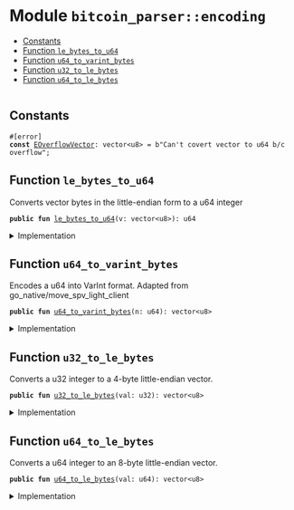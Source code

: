 
<a name="bitcoin_parser_encoding"></a>

# Module `bitcoin_parser::encoding`



-  [Constants](#@Constants_0)
-  [Function `le_bytes_to_u64`](#bitcoin_parser_encoding_le_bytes_to_u64)
-  [Function `u64_to_varint_bytes`](#bitcoin_parser_encoding_u64_to_varint_bytes)
-  [Function `u32_to_le_bytes`](#bitcoin_parser_encoding_u32_to_le_bytes)
-  [Function `u64_to_le_bytes`](#bitcoin_parser_encoding_u64_to_le_bytes)


<pre><code></code></pre>



<a name="@Constants_0"></a>

## Constants


<a name="bitcoin_parser_encoding_EOverflowVector"></a>



<pre><code>#[error]
<b>const</b> <a href="../bitcoin_parser/encoding.md#bitcoin_parser_encoding_EOverflowVector">EOverflowVector</a>: vector&lt;u8&gt; = b"Can't covert vector to u64 b/c overflow";
</code></pre>



<a name="bitcoin_parser_encoding_le_bytes_to_u64"></a>

## Function `le_bytes_to_u64`

Converts vector bytes in the little-endian form to a u64 integer


<pre><code><b>public</b> <b>fun</b> <a href="../bitcoin_parser/encoding.md#bitcoin_parser_encoding_le_bytes_to_u64">le_bytes_to_u64</a>(v: vector&lt;u8&gt;): u64
</code></pre>



<details>
<summary>Implementation</summary>


<pre><code><b>public</b> <b>fun</b> <a href="../bitcoin_parser/encoding.md#bitcoin_parser_encoding_le_bytes_to_u64">le_bytes_to_u64</a>(v: vector&lt;u8&gt;): u64 {
    <b>assert</b>!(v.length() &lt;= 8, <a href="../bitcoin_parser/encoding.md#bitcoin_parser_encoding_EOverflowVector">EOverflowVector</a>);
    <b>let</b> <b>mut</b> number = 0;
    v.length().do!(|i| {
        number = number + ((v[i] <b>as</b> u64) * ((1 <b>as</b> u64) &lt;&lt; ((i <b>as</b> u8) * 8)) <b>as</b> u64)
    });
    number
}
</code></pre>



</details>

<a name="bitcoin_parser_encoding_u64_to_varint_bytes"></a>

## Function `u64_to_varint_bytes`

Encodes a u64 into VarInt format.
Adapted from go_native/move_spv_light_client


<pre><code><b>public</b> <b>fun</b> <a href="../bitcoin_parser/encoding.md#bitcoin_parser_encoding_u64_to_varint_bytes">u64_to_varint_bytes</a>(n: u64): vector&lt;u8&gt;
</code></pre>



<details>
<summary>Implementation</summary>


<pre><code><b>public</b> <b>fun</b> <a href="../bitcoin_parser/encoding.md#bitcoin_parser_encoding_u64_to_varint_bytes">u64_to_varint_bytes</a>(n: u64): vector&lt;u8&gt; {
    <b>let</b> <b>mut</b> ans = vector::empty&lt;u8&gt;();
    <b>let</b> <b>mut</b> n = n;
    <b>if</b> (n &lt;= 252) {
        ans.push_back(n <b>as</b> u8);
    } <b>else</b> <b>if</b> (n &lt;= 65535) {
        ans.push_back(0xfd);
        do!(2, |_i| {
            ans.push_back((n & 0xff) <b>as</b> u8);
            n = n &gt;&gt; 8;
        });
    } <b>else</b> <b>if</b> (n &lt;= 4294967295) {
        ans.push_back(0xfe);
        do!(4, |_i| {
            ans.push_back((n & 0xff) <b>as</b> u8);
            n = n &gt;&gt; 8;
        });
    } <b>else</b> {
        ans.push_back(0xff);
        do!(8, |_i| {
            ans.push_back((n & 0xff) <b>as</b> u8);
            n = n &gt;&gt; 8;
        });
    };
    ans
}
</code></pre>



</details>

<a name="bitcoin_parser_encoding_u32_to_le_bytes"></a>

## Function `u32_to_le_bytes`

Converts a u32 integer to a 4-byte little-endian vector<u8>.


<pre><code><b>public</b> <b>fun</b> <a href="../bitcoin_parser/encoding.md#bitcoin_parser_encoding_u32_to_le_bytes">u32_to_le_bytes</a>(val: u32): vector&lt;u8&gt;
</code></pre>



<details>
<summary>Implementation</summary>


<pre><code><b>public</b> <b>fun</b> <a href="../bitcoin_parser/encoding.md#bitcoin_parser_encoding_u32_to_le_bytes">u32_to_le_bytes</a>(val: u32): vector&lt;u8&gt; {
    <b>let</b> <b>mut</b> bytes = vector::empty&lt;u8&gt;();
    bytes.push_back(((val &gt;&gt; 0) & 0xFF) <b>as</b> u8);
    bytes.push_back(((val &gt;&gt; 8) & 0xFF) <b>as</b> u8);
    bytes.push_back(((val &gt;&gt; 16) & 0xFF) <b>as</b> u8);
    bytes.push_back(((val &gt;&gt; 24) & 0xFF) <b>as</b> u8);
    bytes
}
</code></pre>



</details>

<a name="bitcoin_parser_encoding_u64_to_le_bytes"></a>

## Function `u64_to_le_bytes`

Converts a u64 integer to an 8-byte little-endian vector<u8>.


<pre><code><b>public</b> <b>fun</b> <a href="../bitcoin_parser/encoding.md#bitcoin_parser_encoding_u64_to_le_bytes">u64_to_le_bytes</a>(val: u64): vector&lt;u8&gt;
</code></pre>



<details>
<summary>Implementation</summary>


<pre><code><b>public</b> <b>fun</b> <a href="../bitcoin_parser/encoding.md#bitcoin_parser_encoding_u64_to_le_bytes">u64_to_le_bytes</a>(val: u64): vector&lt;u8&gt; {
    <b>let</b> <b>mut</b> bytes = vector::empty&lt;u8&gt;();
    bytes.push_back(((val &gt;&gt; 0) & 0xFF) <b>as</b> u8);
    bytes.push_back(((val &gt;&gt; 8) & 0xFF) <b>as</b> u8);
    bytes.push_back(((val &gt;&gt; 16) & 0xFF) <b>as</b> u8);
    bytes.push_back(((val &gt;&gt; 24) & 0xFF) <b>as</b> u8);
    bytes.push_back(((val &gt;&gt; 32) & 0xFF) <b>as</b> u8);
    bytes.push_back(((val &gt;&gt; 40) & 0xFF) <b>as</b> u8);
    bytes.push_back(((val &gt;&gt; 48) & 0xFF) <b>as</b> u8);
    bytes.push_back(((val &gt;&gt; 56) & 0xFF) <b>as</b> u8);
    bytes
}
</code></pre>



</details>
